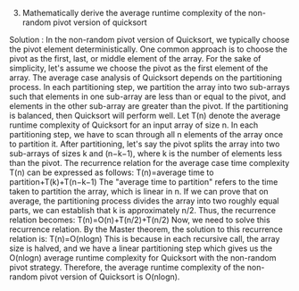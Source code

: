 3. Mathematically derive the average runtime complexity of the non-random pivot version of
quicksort

Solution :
In the non-random pivot version of Quicksort, we typically choose the pivot element deterministically. One
common approach is to choose the pivot as the first, last, or middle element of the array. For the sake of
simplicity, let's assume we choose the pivot as the first element of the array.
The average case analysis of Quicksort depends on the partitioning process. In each partitioning step, we
partition the array into two sub-arrays such that elements in one sub-array are less than or equal to the pivot,
and elements in the other sub-array are greater than the pivot. If the partitioning is balanced, then Quicksort
will perform well.
Let T(n) denote the average runtime complexity of Quicksort for an input array of size n. In each partitioning
step, we have to scan through all n elements of the array once to partition it.
After partitioning, let's say the pivot splits the array into two sub-arrays of sizes k and (n−k−1), where k is the
number of elements less than the pivot.
The recurrence relation for the average case time complexity T(n) can be expressed as follows:
T(n)=average time to partition+T(k)+T(n−k−1)
The "average time to partition" refers to the time taken to partition the array, which is linear in n.
If we can prove that on average, the partitioning process divides the array into two roughly equal parts, we
can establish that k is approximately n/2.
Thus, the recurrence relation becomes:
T(n)=O(n)+T(n/2)+T(n/2)
Now, we need to solve this recurrence relation.
By the Master theorem, the solution to this recurrence relation is:
T(n)=O(nlogn)
This is because in each recursive call, the array size is halved, and we have a linear partitioning step which
gives us the O(nlogn) average runtime complexity for Quicksort with the non-random pivot strategy.
Therefore, the average runtime complexity of the non-random pivot version of Quicksort is O(nlogn).
